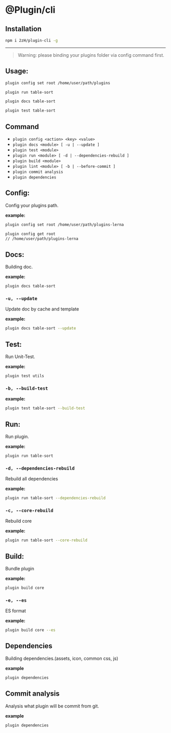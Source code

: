 # @Plugin/cli

## Installation
```sh
npm i 2zH/plugin-cli -g
```
---
> Warning: please binding your plugins folder via config command first.
## Usage:
```sh
plugin config set root /home/user/path/plugins

plugin run table-sort

plugin docs table-sort

plugin test table-sort
```

## Command

- `plugin config <action> <key> <value>`
- `plugin docs <module> [ -u | --update ]`
- `plugin test <module>`
- `plugin run <module> [ -d | --dependencies-rebuild ] `
- `plugin build <module>`
- `plugin lint <module> [ -b | --before-commit ]`
- `plugin commit analysis`
- `plugin dependencies`

## Config:
Config your plugins path.

**example:**
```sh
plugin config set root /home/user/path/plugins-lerna

plugin config get root
// /home/user/path/plugins-lerna
```
## Docs:
Building doc.

**example:**
```sh
plugin docs table-sort
```
### `-u, --update`
Update doc by cache and template

**example:**
```sh
plugin docs table-sort --update
```


## Test:
Run Unit-Test.

**example:**
```sh
plugin test utils
```
### `-b, --build-test`
**example:**
```sh
plugin test table-sort --build-test
```


## Run:
Run plugin.

**example:**
```sh
plugin run table-sort
```
### `-d, --dependencies-rebuild`
Rebuild all dependencies

**example:**
```sh
plugin run table-sort --dependencies-rebuild
```
### `-c, --core-rebuild`
Rebuild core

**example:**
```sh
plugin run table-sort --core-rebuild
```


## Build:
Bundle plugin

**example:**
```sh
plugin build core
```
### `-e, --es`
ES format

**example:**
```sh
plugin build core --es
```


## Dependencies
Building dependencies.(assets, icon, common css, js)

**example**
```sh
plugin dependencies
```


## Commit analysis
Analysis what plugin will be commit from git.

**example**
```sh
plugin dependencies
```